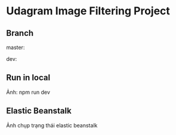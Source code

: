# Udagram Image Filtering Project

## Branch

master:

dev:

## Run in local

Ảnh: npm run dev

## Elastic Beanstalk

Ảnh chụp trạng thái elastic beanstalk
